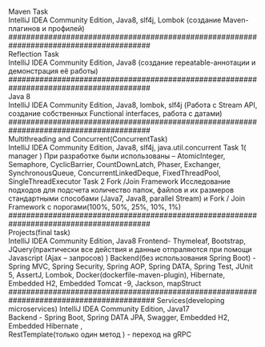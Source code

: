 Maven Task                                                            
IntelliJ IDEA Community Edition, Java8, slf4j, Lombok (создание Maven-плагинов и профилей)
########################################################################################                                
Reflection Task                                              
IntelliJ IDEA Community Edition, Java8 (создание repeatable-аннотации и демонстрация её
работы)
########################################################################################                    
Java 8                                                                       
IntelliJ IDEA Community Edition, Java8, lombok, slf4j (Работа с Stream API, создание
собственных Functional interfaces, работа с датами)                        
########################################################################################                                    
Multithreading and Concurrent(ConcurrentTask)                    
IntelliJ IDEA Community Edition, Java8, slf4j, java.util.concurrent
Task 1( manager )
При разработке были использованы – AtomicInteger, Semaphore, CyclicBarrier, 
CountDownLatch, Phaser, Exchanger, SynchronousQueue, ConcurrentLinkedDeque, 
FixedThreadPool, SingleThreadExecutor
Task 2
Fork /Join Framework
Исследование подходов для подсчета количество папок, файлов и их размеров 
стандартными способами (Java7, Java8, parallel Stream) и Fork / Join Framework с
порогами(100%, 50%, 25%, 10%, 1%)
########################################################################################                                              
Projects(final task)                                             
IntelliJ IDEA Community Edition, Java8
Frontend- Thymeleaf, Bootstrap, JQuery(практически все действия и данные отпраляются при
помощи Javascript (Ajax – запросов) )
Backend(без использования Spring Boot) - Spring MVC, Spring Security, Spring AOP, Spring 
DATA, Spring Test, JUnit 5, AssertJ, Lombok, Docker(dockerfile-maven-plugin), Hibernate, 
Embedded H2, Embedded Tomcat -9, Jackson, mapStruct
#########################################################################################
Services(developing microservices)
IntelliJ IDEA Community Edition, Java17                                                                               
Backend - Spring Boot, Spring DATA JPA, Swagger, Embedded H2, Embedded Hibernate ,                    
RestTemplate(только один метод ) - переход на gRPC
